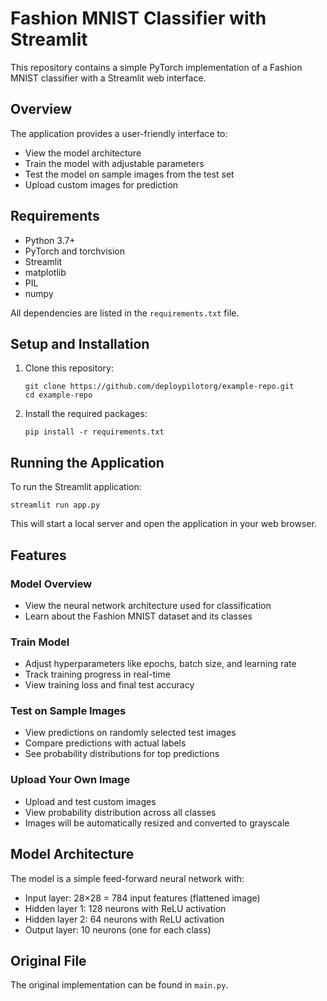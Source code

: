 # Fashion MNIST Classifier with Streamlit

This repository contains a simple PyTorch implementation of a Fashion MNIST classifier with a Streamlit web interface.

## Overview

The application provides a user-friendly interface to:
- View the model architecture
- Train the model with adjustable parameters
- Test the model on sample images from the test set
- Upload custom images for prediction

## Requirements

- Python 3.7+
- PyTorch and torchvision
- Streamlit
- matplotlib
- PIL
- numpy

All dependencies are listed in the `requirements.txt` file.

## Setup and Installation

1. Clone this repository:
   ```
   git clone https://github.com/deploypilotorg/example-repo.git
   cd example-repo
   ```

2. Install the required packages:
   ```
   pip install -r requirements.txt
   ```

## Running the Application

To run the Streamlit application:

```
streamlit run app.py
```

This will start a local server and open the application in your web browser.

## Features

### Model Overview
- View the neural network architecture used for classification
- Learn about the Fashion MNIST dataset and its classes

### Train Model
- Adjust hyperparameters like epochs, batch size, and learning rate
- Track training progress in real-time
- View training loss and final test accuracy

### Test on Sample Images
- View predictions on randomly selected test images
- Compare predictions with actual labels
- See probability distributions for top predictions

### Upload Your Own Image
- Upload and test custom images
- View probability distribution across all classes
- Images will be automatically resized and converted to grayscale

## Model Architecture

The model is a simple feed-forward neural network with:
- Input layer: 28×28 = 784 input features (flattened image)
- Hidden layer 1: 128 neurons with ReLU activation
- Hidden layer 2: 64 neurons with ReLU activation
- Output layer: 10 neurons (one for each class)

## Original File

The original implementation can be found in `main.py`.
